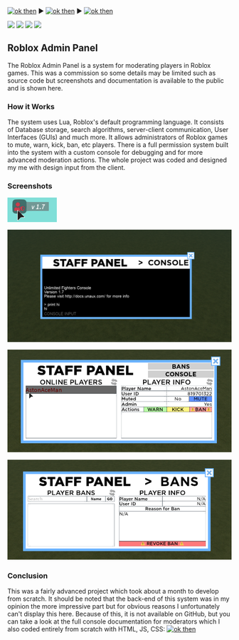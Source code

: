 
[![ok then](https://img.shields.io/badge/-Home-blue?style=for-the-badge)](https://astonaceman.github.io) ▶ [![ok then](https://img.shields.io/badge/-Projects-blue?style=for-the-badge)](https://astonaceman.github.io/projects) ▶ [![ok then](https://img.shields.io/badge/-Roblox%20Admin%20Panel-purple?style=for-the-badge)](https://astonaceman.github.io/projects/robloxadminpanel)

![](https://img.shields.io/badge/-Lua-9cf?logo=lua) ![](https://img.shields.io/badge/-HTML-lightgrey?logo=html5) ![](https://img.shields.io/badge/-CSS-yellow?logo=css3) ![](https://img.shields.io/badge/-Javascript-red?logo=javascript)

## Roblox Admin Panel
The Roblox Admin Panel is a system for moderating players in Roblox games. This was a commission so some details may be limited such as source code but screenshots and documentation is available to the public and is shown here.

### How it Works
The system uses Lua, Roblox's default programming language. It consists of Database storage, search algorithms, server-client communication, User Interfaces (GUIs) and much more. It allows administrators of Roblox games to mute, warn, kick, ban, etc players. There is a full permission system built into the system with a custom console for debugging and for more advanced moderation actions. The whole project was coded and designed my me with design input from the client.

### Screenshots
![Console](https://github.com/AstonAceMan/AstonAceMan.github.io/blob/main/resources/img4.PNG?raw=true)

![Console](https://github.com/AstonAceMan/AstonAceMan.github.io/blob/main/resources/img3.PNG?raw=true)

![Console](https://github.com/AstonAceMan/AstonAceMan.github.io/blob/main/resources/img5.PNG?raw=true)

![Console](https://github.com/AstonAceMan/AstonAceMan.github.io/blob/main/resources/img6.PNG?raw=true)


### Conclusion
This was a fairly advanced project which took about a month to develop from scratch. It should be noted that the back-end of this system was in my opinion the more impressive part but for obvious reasons I unfortunately can't display this here. Because of this, it is not available on GitHub, but you can take a look at the full console documentation for moderators which I also coded entirely from scratch with HTML, JS, CSS: [![ok then](https://img.shields.io/badge/-Documentation-red?logo=cliqz)](http://docs.unaux.com)
